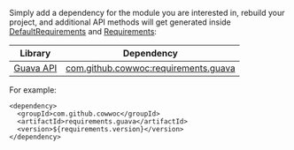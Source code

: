 Simply add a dependency for the module you are interested in, rebuild your project, and additional API methods will get generated inside [DefaultRequirements](https://cowwoc.github.io/requirements.java/6.0.0/docs/api/com.github.cowwoc.requirements/com/github/cowwoc/requirements/DefaultRequirements.html) and [Requirements](https://cowwoc.github.io/requirements.java/6.0.0/docs/api/com.github.cowwoc.requirements/com/github/cowwoc/requirements/Requirements.html):

| Library                                                       | Dependency |
|---------------------------------------------------------------|------------|
| [Guava API](https://guava.dev/releases/28.0-jre/api/docs/)    | [com.github.cowwoc:requirements.guava](https://search.maven.org/search?q=g:com.github.cowwoc%20AND%20a:requirements.guava) |

For example:
```
<dependency>
  <groupId>com.github.cowwoc</groupId>
  <artifactId>requirements.guava</artifactId>
  <version>${requirements.version}</version>
</dependency>
```
